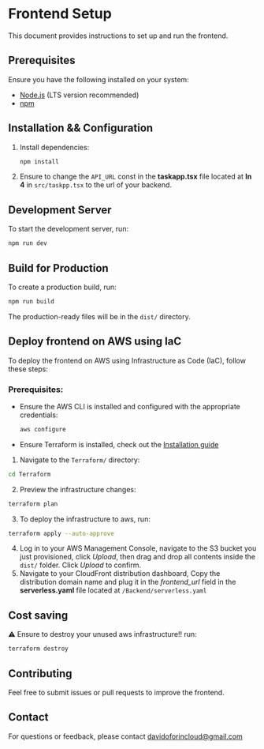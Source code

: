 # Frontend Setup

This document provides instructions to set up and run the frontend.

## Prerequisites

Ensure you have the following installed on your system:
- [Node.js](https://nodejs.org/) (LTS version recommended)
- [npm](https://www.npmjs.com/)

## Installation && Configuration

1. Install dependencies:
    ```bash
    npm install
    ```

2. Ensure to change the `API_URL` const in the **taskapp.tsx** file located at **ln 4** in `src/taskpp.tsx` to the url of your backend.

## Development Server

To start the development server, run:
```bash
npm run dev
```

## Build for Production

To create a production build, run:
```bash
npm run build
```
The production-ready files will be in the `dist/` directory.

## Deploy frontend on AWS using IaC

To deploy the frontend on AWS using Infrastructure as Code (IaC), follow these steps:

### Prerequisites:
- Ensure the AWS CLI is installed and configured with the appropriate credentials:
    ```bash
    aws configure
    ```
- Ensure Terraform is installed, check out the [Installation guide](https://developer.hashicorp.com/terraform/tutorials/aws-get-started/install-cli)


1. Navigate to the `Terraform/` directory:
```bash
cd Terraform
```
2. Preview the infrastructure changes:
```bash
terraform plan
```
3. To deploy the infrastructure to aws, run:
```bash
terraform apply --auto-approve
```
4. Log in to your AWS Management Console, navigate to the S3 bucket you just provisioned, click *Upload*, then drag and drop all contents inside the `dist/` folder. Click *Upload* to confirm.
5. Navigate to your CloudFront distribution dashboard, Copy the distribution domain name and plug it in the *frontend_url* field in the **serverless.yaml** file located at `/Backend/serverless.yaml`

## Cost saving
⚠ Ensure to destroy your unused aws infrastructure!! 
run:
```bash
terraform destroy
```

## Contributing

Feel free to submit issues or pull requests to improve the frontend.

## Contact

For questions or feedback, please contact [davidoforincloud@gmail.com](mailto:davidoforincloud@gmail.com)
